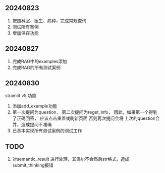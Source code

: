 


## 20240823 
1. 按照科室、医生、病种，完成常规查询
2. 测试所有案例
3. 增加保存功能
## 20240827
1. 完成RAG中的examples添加
2. 完成RAG的所有测试案例

## 20240830
stramlit v5
功能
1. 添加add_example功能
2. 第一次提问为question， 第二次提问为reget_info，
    因此，如果第一个得到了正确回答，
    应该点击重置或刷新页面
    否则再次提问会将 上次的question合并，造成提问不准确
3. 已基本实现所有测试案例的测试工作


##  TODO
1. 对semantic_result 进行处理，其偶尔不会然后str格式，造成submit_thinking报错